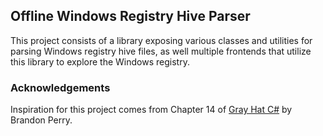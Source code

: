 ## Offline Windows Registry Hive Parser

This project consists of a library exposing various classes and utilities for parsing Windows registry hive files, as well multiple frontends that utilize this library to explore the Windows registry.

### Acknowledgements

Inspiration for this project comes from Chapter 14 of [Gray Hat C#](https://nostarch.com/grayhatcsharp) by Brandon Perry.